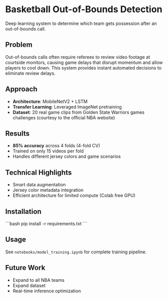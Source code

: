 # Basketball Out-of-Bounds Detection
Deep learning system to determine which team gets possession after an out-of-bounds call.

## Problem
Out-of-bounds calls often require referees to review video footage at courtside monitors, causing game delays that disrupt momentum and allow players to cool down. This system provides instant automated decisions to eliminate review delays.

## Approach
- **Architecture**: MobileNetV2 + LSTM
- **Transfer Learning**: Leveraged ImageNet pretraining
- **Dataset**: 20 real game clips from Golden State Warriors games challenges (courtesy to the official NBA website)

## Results
- **85% accuracy** across 4 folds (4-fold CV)
- Trained on only 15 videos per fold
- Handles different jersey colors and game scenarios

## Technical Highlights
- Smart data augmentation
- Jersey color metadata integration
- Efficient architecture for limited compute (Colab free GPU)

## Installation
\`\`\`bash
pip install -r requirements.txt
\`\`\`

## Usage
See `notebooks/model_training.ipynb` for complete training pipeline.

## Future Work
- Expand to all NBA teams
- Expand dataset
- Real-time inference optimization
